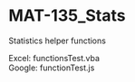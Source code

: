 # MAT-135_Stats
Statistics helper functions

Excel: functionsTest.vba
<br />
Google: functionTest.js
